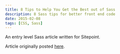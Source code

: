 ```yaml
---
title: 8 Tips to Help You Get the Best out of Sass
description: 8 Sass tips for better front end code
date: 2015-02-08
tags: [CSS, Sass]
---
```

An entry level Sass article written for Sitepoint.

Article originally posted <a href="http://www.sitepoint.com/8-tips-help-get-best-sass/">here</a>.
